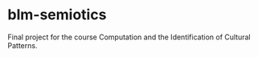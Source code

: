 # blm-semiotics
Final project for the course Computation and the Identification of Cultural Patterns.

